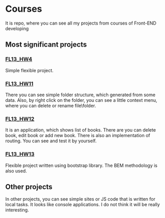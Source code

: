 # Courses
It is repo, where you can see all my projects from courses of Front-END developing
## Most significant projects
<h3><a href="https://eduard20028.github.io/courses.github.io/FL13_HW4/homework">FL13_HW4</a></h3>
<p>Simple flexible project.</p>
<h3><a href="https://eduard20028.github.io/courses.github.io/FL13_HW11/homework">FL13_HW11</a></h3>
<p>There you can see simple folder structure, which generated from some data. Also, by right click on the folder, you can see a little context menu, where you can delete or rename file\folder.</p>
<h3><a href="https://eduard20028.github.io/courses.github.io/FL13_HW12/homework/">FL13_HW12</a></h3>
<p>It is an application, which shows list of books. There are you can delete book, edit book or add new book. There is also an implementation of routing. You can see and test it by yourself.</p>
<h3><a href="https://eduard20028.github.io/courses.github.io/FL13_HW13/homework/">FL13_HW13</a></h3>
<p>Flexible project written using bootstrap library. The BEM methodology is also used.</p>

## Other projects
<p>In other projects, you can see simple sites or JS code that is written for local tasks. It looks like console applications. I do not think it will be really interesting.</p>
